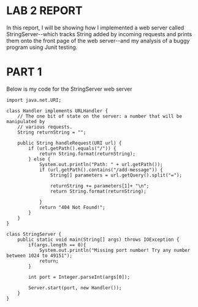 # LAB 2 REPORT

In this report, I will be showing how I implemented a web server called StringServer--which tracks String added by incoming requests and prints them onto 
the front page of the web server--and my analysis of a buggy program using Junit testing.

# PART 1
 
Below is my code for the StringServer web server 

```import java.io.IOException;
import java.net.URI;

class Handler implements URLHandler {
    // The one bit of state on the server: a number that will be manipulated by
    // various requests.
    String returnString = "";

    public String handleRequest(URI url) {
        if (url.getPath().equals("/")) {
            return String.format(returnString);
        } else {
            System.out.println("Path: " + url.getPath());
            if (url.getPath().contains("/add-message")) {
                String[] parameters = url.getQuery().split("=");
                
                returnString += parameters[1]+ "\n";
                return String.format(returnString);
                
            }
            return "404 Not Found!";
        }
    }
}

class StringServer {
    public static void main(String[] args) throws IOException {
        if(args.length == 0){
            System.out.println("Missing port number! Try any number between 1024 to 49151");
            return;
        }

        int port = Integer.parseInt(args[0]);

        Server.start(port, new Handler());
    }
}




